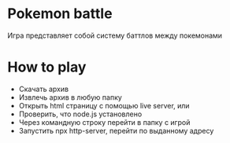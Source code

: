 # Pokemon battle
Игра представляет собой систему баттлов между покемонами
# How to play
* Скачать архив
* Извлечь архив в любую папку
* Открыть html страницу с помощью live server, или
* Проверить, что node.js установлено
* Через командную строку перейти в папку с игрой
* Запустить npx http-server, перейти по выданному адресу
